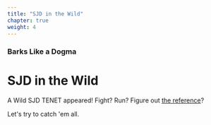 ```yaml
---
title: "SJD in the Wild"
chapter: true
weight: 4
---
```

### Barks Like a Dogma
# SJD in the Wild

A Wild SJD TENET appeared! Fight? Run? Figure out [the reference](https://bulbapedia.bulbagarden.net/wiki/Wild_Pok%C3%A9mon#Encounter_messages)?

Let's try to catch 'em all.
